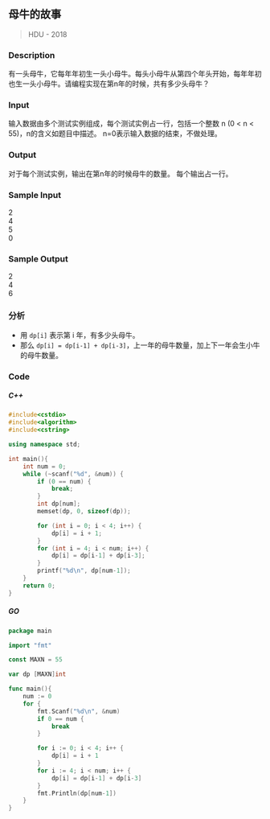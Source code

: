 ## 母牛的故事
> HDU - 2018

### Description
有一头母牛，它每年年初生一头小母牛。每头小母牛从第四个年头开始，每年年初也生一头小母牛。请编程实现在第n年的时候，共有多少头母牛？

### Input
输入数据由多个测试实例组成，每个测试实例占一行，包括一个整数 n (0 < n < 55)，n的含义如题目中描述。 
n=0表示输入数据的结束，不做处理。

### Output
对于每个测试实例，输出在第n年的时候母牛的数量。 
每个输出占一行。

### Sample Input
2  
4  
5  
0  

### Sample Output
2  
4  
6  

### 分析
* 用 `dp[i]` 表示第 i 年，有多少头母牛。
* 那么 `dp[i] = dp[i-1] + dp[i-3]`，上一年的母牛数量，加上下一年会生小牛的母牛数量。

### Code
##### C++
```cpp
#include<cstdio>
#include<algorithm>
#include<cstring>

using namespace std;

int main(){
    int num = 0;
    while (~scanf("%d", &num)) {
        if (0 == num) {
            break;
        }
        int dp[num];
        memset(dp, 0, sizeof(dp));

        for (int i = 0; i < 4; i++) {
            dp[i] = i + 1;
        }
        for (int i = 4; i < num; i++) {
            dp[i] = dp[i-1] + dp[i-3];
        }
        printf("%d\n", dp[num-1]);
    }
    return 0;
}
```
##### GO
```go
package main

import "fmt"

const MAXN = 55

var dp [MAXN]int

func main(){
    num := 0
    for {
        fmt.Scanf("%d\n", &num)
        if 0 == num {
            break
        }

        for i := 0; i < 4; i++ {
            dp[i] = i + 1
        }
        for i := 4; i < num; i++ {
            dp[i] = dp[i-1] + dp[i-3]
        }
        fmt.Println(dp[num-1])
    }
}
```